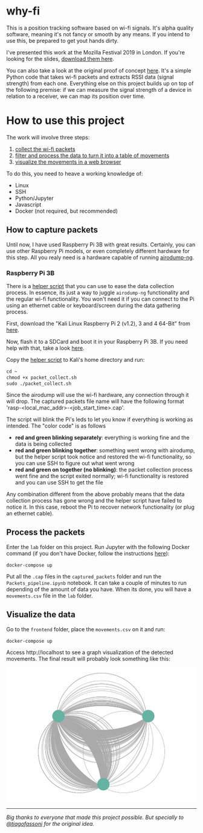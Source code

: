 # why-fi

This is a position tracking software based on wi-fi signals. It's alpha quality software, meaning it's not fancy or smooth by any means. If you intend to use this, be prepared to get yout hands dirty.

I've presented this work at the Mozilla Festival 2019 in London. If you're looking for the slides, [download them here](https://laury.me/talks/mozfest2019/why-fi.pdf).

You can also take a look at the original proof of concept [here](lab/Device_proximity_parser.ipynb). It's a simple Python code that takes wi-fi packets and extracts RSSI data (signal strength) from each one. Everything else on this project builds up on top of the following premise: if we can measure the signal strength of a device in relation to a receiver, we can map its position over time.

# How to use this project
The work will involve three steps:
1. [collect the wi-fi packets](#how-to-capture-packets)
2. [filter and process the data to turn it into a table of movements](#process-the-packets)
3. [visualize the movements in a web browser](#visualize-the-data)

To do this, you need to heave a working knowledge of:
- Linux
- SSH
- Python/Jupyter
- Javascript
- Docker (not required, but recommended)

## How to capture packets
Until now, I have used Raspberry Pi 3B with great results. Certainly, you can use other Raspberry Pi models, or even completely different hardware for this step. All you realy need is a hardware capable of running [airodump-ng](https://tools.kali.org/wireless-attacks/airodump-ng).

### Raspberry Pi 3B
There is a [helper script](https://github.com/laurybueno/why-fi/blob/master/scripts/packet_collect.sh) that you can use to ease the data collection process. In essence, its just a way to juggle `airodump-ng` functionality and the regular wi-fi functionality. You won't need it if you can connect to the Pi using an ethernet cable or keyboard/screen during the data gathering process.

First, download the "Kali Linux Raspberry Pi 2 (v1.2), 3 and 4 64-Bit" from [here](https://offensive-security.com/kali-linux-arm-images/).

Now, flash it to a SDCard and boot it in your Raspberry Pi 3B. If you need help with that, take a look [here](https://www.raspberrypi.org/documentation/installation/installing-images/).

Copy the [helper script](https://github.com/laurybueno/why-fi/blob/master/scripts/packet_collect.sh) to Kali's home directory and run:

```
cd ~
chmod +x packet_collect.sh
sudo ./packet_collect.sh
```

Since the airodump will use the wi-fi hardware, any connection through it will drop. The captured packets file name will have the following format 'rasp-<local_mac_addr>-<job_start_time>.cap'.

The script will blink the Pi's leds to let you know if everything is working as intended. The "color code" is as follows
- __red and green blinking separately__: everything is working fine and the data is being collected
- __red and green blinking together__: something went wrong with airodump, but the helper script took notice and restored the wi-fi functionality, so you can use SSH to figure out what went wrong
- __red and green on together (no blinking)__: the packet collection process went fine and the script exited normally; wi-fi functionality is restored and you can use SSH to get the file

Any combination different from the above probably means that the data collection process has gone wrong and the helper script have failed to notice it. In this case, reboot the Pi to recover network functionality (or plug an ethernet cable).

## Process the packets
Enter the `lab` folder on this project. Run Jupyter with the following Docker command (if you don't have Docker, follow the instructions [here](https://docs.docker.com/install/)):

```
docker-compose up
```

Put all the `.cap` files in the `captured_packets` folder and run the `Packets_pipeline.ipynb` notebook. It can take a couple of minutes to run depending of the amount of data you have. When its done, you will have a `movements.csv` file in the `lab` folder.

## Visualize the data
Go to the `frontend` folder, place the `movements.csv` on it and run:

```
docker-compose up
```

Access http://localhost to see a graph visualization of the detected movements. The final result will probably look something like this:

![Movement Graph](docs/images/movement_graph.png)

---

*Big thanks to everyone that made this project possible. But specially to [@tiagofassoni](https://github.com/tiagofassoni) for the original idea.*
